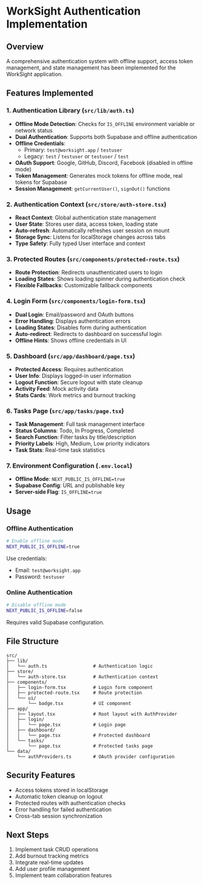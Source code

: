 # WorkSight Authentication Implementation

## Overview
A comprehensive authentication system with offline support, access token management, and state management has been implemented for the WorkSight application.

## Features Implemented

### 1. Authentication Library (`src/lib/auth.ts`)
- **Offline Mode Detection**: Checks for `IS_OFFLINE` environment variable or network status
- **Dual Authentication**: Supports both Supabase and offline authentication
- **Offline Credentials**: 
  - Primary: `test@worksight.app` / `testuser`
  - Legacy: `test` / `testuser` or `testuser` / `test`
- **OAuth Support**: Google, GitHub, Discord, Facebook (disabled in offline mode)
- **Token Management**: Generates mock tokens for offline mode, real tokens for Supabase
- **Session Management**: `getCurrentUser()`, `signOut()` functions

### 2. Authentication Context (`src/store/auth-store.tsx`)
- **React Context**: Global authentication state management
- **User State**: Stores user data, access token, loading state
- **Auto-refresh**: Automatically refreshes user session on mount
- **Storage Sync**: Listens for localStorage changes across tabs
- **Type Safety**: Fully typed User interface and context

### 3. Protected Routes (`src/components/protected-route.tsx`)
- **Route Protection**: Redirects unauthenticated users to login
- **Loading States**: Shows loading spinner during authentication check
- **Flexible Fallbacks**: Customizable fallback components

### 4. Login Form (`src/components/login-form.tsx`)
- **Dual Login**: Email/password and OAuth buttons
- **Error Handling**: Displays authentication errors
- **Loading States**: Disables form during authentication
- **Auto-redirect**: Redirects to dashboard on successful login
- **Offline Hints**: Shows offline credentials in UI

### 5. Dashboard (`src/app/dashboard/page.tsx`)
- **Protected Access**: Requires authentication
- **User Info**: Displays logged-in user information
- **Logout Function**: Secure logout with state cleanup
- **Activity Feed**: Mock activity data
- **Stats Cards**: Work metrics and burnout tracking

### 6. Tasks Page (`src/app/tasks/page.tsx`)
- **Task Management**: Full task management interface
- **Status Columns**: Todo, In Progress, Completed
- **Search Function**: Filter tasks by title/description
- **Priority Labels**: High, Medium, Low priority indicators
- **Task Stats**: Real-time task statistics

### 7. Environment Configuration (`.env.local`)
- **Offline Mode**: `NEXT_PUBLIC_IS_OFFLINE=true`
- **Supabase Config**: URL and publishable key
- **Server-side Flag**: `IS_OFFLINE=true`

## Usage

### Offline Authentication
```bash
# Enable offline mode
NEXT_PUBLIC_IS_OFFLINE=true
```

Use credentials:
- Email: `test@worksight.app`
- Password: `testuser`

### Online Authentication
```bash
# Disable offline mode
NEXT_PUBLIC_IS_OFFLINE=false
```

Requires valid Supabase configuration.

## File Structure
```
src/
├── lib/
│   └── auth.ts                 # Authentication logic
├── store/
│   └── auth-store.tsx          # Authentication context
├── components/
│   ├── login-form.tsx          # Login form component
│   ├── protected-route.tsx     # Route protection
│   └── ui/
│       └── badge.tsx           # UI component
├── app/
│   ├── layout.tsx              # Root layout with AuthProvider
│   ├── login/
│   │   └── page.tsx            # Login page
│   ├── dashboard/
│   │   └── page.tsx            # Protected dashboard
│   └── tasks/
│       └── page.tsx            # Protected tasks page
└── data/
    └── authProviders.ts        # OAuth provider configuration
```

## Security Features
- Access tokens stored in localStorage
- Automatic token cleanup on logout
- Protected routes with authentication checks
- Error handling for failed authentication
- Cross-tab session synchronization

## Next Steps
1. Implement task CRUD operations
2. Add burnout tracking metrics
3. Integrate real-time updates
4. Add user profile management
5. Implement team collaboration features
